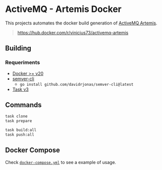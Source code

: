 # ActiveMQ - Artemis Docker

This projects automates the docker build generation of [ActiveMQ Artemis](https://github.com/apache/activemq-artemis/).

> https://hub.docker.com/r/vinicius73/activemq-artemis

## Building

### Requeriments

- [Docker >= v20](https://docs.docker.com/engine/install/)
- [semver-cli](https://github.com/davidrjonas/semver-cli)
  - `go install github.com/davidrjonas/semver-cli@latest`
- [Task v3](https://taskfile.dev/)

## Commands

```sh
task clone
task prepare

task build:all
task push:all
```

## Docker Compose

Check [`docker-compose.yml`](./docker-compose.yml) to see a example of usage.
